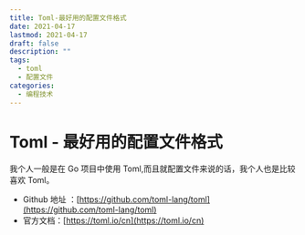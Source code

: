 ```yaml
---
title: Toml-最好用的配置文件格式
date: 2021-04-17
lastmod: 2021-04-17
draft: false
description: ""
tags:
  - toml
  - 配置文件
categories:
  - 编程技术
---
```


# Toml - 最好用的配置文件格式

我个人一般是在 Go 项目中使用 Toml,而且就配置文件来说的话，我个人也是比较喜欢
Toml。

- Github 地址
  ：[https://github.com/toml-lang/toml](https://github.com/toml-lang/toml)
- 官方文档：[https://toml.io/cn](https://toml.io/cn)
